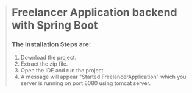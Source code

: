 > # Freelancer Application backend with Spring Boot
>
> ### The installation Steps are:  
> 1.    Download the project.  
> 2.    Extract the zip file.  
> 3.    Open the IDE and run the project.
> 4.    A message will appear "Started FreelancerApplication" which you server is running on port 8080 using tomcat server.
>